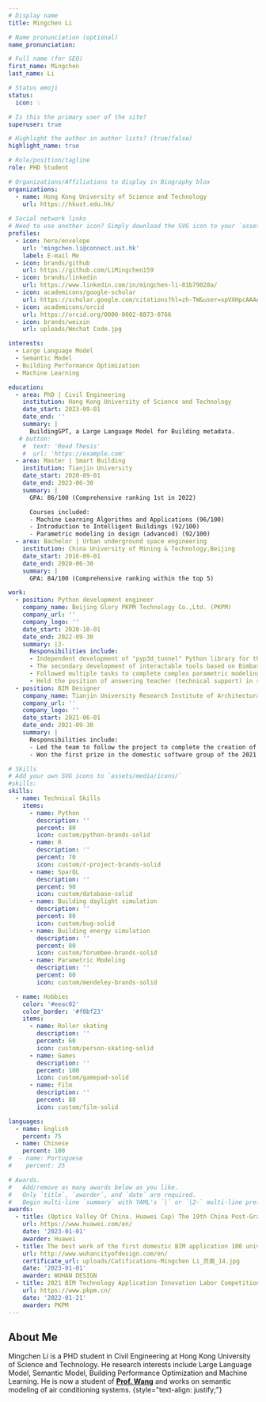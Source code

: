 ```yaml
---
# Display name
title: Mingchen Li

# Name pronunciation (optional)
name_pronunciation: 

# Full name (for SEO)
first_name: Mingchen
last_name: Li

# Status emoji
status:
  icon: 💡

# Is this the primary user of the site?
superuser: true

# Highlight the author in author lists? (true/false)
highlight_name: true

# Role/position/tagline
role: PHD Student

# Organizations/Affiliations to display in Biography blox
organizations:
  - name: Hong Kong University of Science and Technology
    url: https://hkust.edu.hk/
    
# Social network links
# Need to use another icon? Simply download the SVG icon to your `assets/media/icons/` folder.
profiles:
  - icon: hero/envelope
    url: 'mingchen.li@connect.ust.hk'
    label: E-mail Me
  - icon: brands/github
    url: https://github.com/LiMingchen159
  - icon: brands/linkedin
    url: https://www.linkedin.com/in/mingchen-li-81b79028a/
  - icon: academicons/google-scholar
    url: https://scholar.google.com/citations?hl=zh-TW&user=xpVXHpcAAAAJ
  - icon: academicons/orcid
    url: https://orcid.org/0000-0002-8873-0766
  - icon: brands/weixin
    url: uploads/Wechat Code.jpg

interests:
  - Large Language Model
  - Semantic Model
  - Building Performance Optimization
  - Machine Learning

education:
  - area: PhD | Civil Engineering
    institution: Hong Kong University of Science and Technology
    date_start: 2023-09-01
    date_end: ''
    summary: |
      BuildingGPT, a Large Language Model for Building metadata.
   # button:
    #  text: 'Read Thesis'
    #  url: 'https://example.com'
  - area: Master | Smart Building
    institution: Tianjin University
    date_start: 2020-09-01
    date_end: 2023-06-30
    summary: |
      GPA: 86/100 (Comprehensive ranking 1st in 2022)

      Courses included:
      - Machine Learning Algorithms and Applications (96/100)
      - Introduction to Intelligent Buildings (92/100)
      - Parametric modeling in design (advanced) (92/100)
  - area: Bachelor | Urban underground space engineering
    institution: China University of Mining & Technology,Beijing
    date_start: 2016-09-01
    date_end: 2020-06-30
    summary: |
      GPA: 84/100 (Comprehensive ranking within the top 5)

work:
  - position: Python development engineer
    company_name: Beijing Glory PKPM Technology Co.,Ltd. (PKPM)
    company_url: ''
    company_logo: ''
    date_start: 2020-10-01
    date_end: 2022-09-30
    summary: |2-
      Responsibilities include:
      - Independent development of "pyp3d_tunnel" Python library for the project;
      - The secondary development of interactable tools based on Bimbase and PYP3D libraries;
      - Followed multiple tasks to complete complex parametric modeling work;
      - Held the position of answering teacher (technical support) in several competitions;
  - position: BIM Designer
    company_name: Tianjin University Research Institute of Architectural Design and Urban Planning Co.,Ltd. (AATU)
    company_url: ''
    company_logo: ''
    date_start: 2021-06-01
    date_end: 2021-09-30
    summary: |
      Responsibilities include:
      - Led the team to follow the project to complete the creation of architecture, structure, and comprehensive pipeline model in the BIM model;
      - Won the first prize in the domestic software group of the 2021 BIM Technology Application Innovation Labor Competition based on the project.

# Skills
# Add your own SVG icons to `assets/media/icons/`
#skills:
skills:
  - name: Technical Skills
    items:
      - name: Python
        description: ''
        percent: 80
        icon: custom/python-brands-solid
      - name: R
        description: ''
        percent: 70
        icon: custom/r-project-brands-solid
      - name: SparQL
        description: ''
        percent: 90
        icon: custom/database-solid
      - name: Building daylight simulation
        description: ''
        percent: 80
        icon: custom/bug-solid
      - name: Building energy simulation
        description: ''
        percent: 80
        icon: custom/forumbee-brands-solid
      - name: Parametric Modeling
        description: ''
        percent: 80
        icon: custom/mendeley-brands-solid

  - name: Hobbies
    color: '#eeac02'
    color_border: '#f0bf23'
    items:
      - name: Roller skating
        description: ''
        percent: 60
        icon: custom/person-skating-solid
      - name: Games
        description: ''
        percent: 100
        icon: custom/gamepad-solid
      - name: Film
        description: ''
        percent: 80
        icon: custom/film-solid

languages:
  - name: English
    percent: 75
  - name: Chinese
    percent: 100
#  - name: Portuguese
#    percent: 25

# Awards.
#   Add/remove as many awards below as you like.
#   Only `title`, `awarder`, and `date` are required.
#   Begin multi-line `summary` with YAML's `|` or `|2-` multi-line prefix and indent 2 spaces below.
awards:
  - title: (Optics Valley Of China. Huawei Cup) The 19th China Post-Graduate Mathematical Contest in Modeling
    url: https://www.huawei.com/en/
    date: '2023-01-01'
    awarder: Huawei
  - title: The best work of the first domestic BIM application 100 universities invitations (Leader)
    url: http://www.wuhancityofdesign.com/en/
    certificate_url: uploads/Catifications-Mingchen Li_页面_14.jpg
    date: '2023-01-01'
    awarder: WUHAN DESIGN
  - title: 2021 BIM Technology Application Innovation Labor Competition Domestic Software Group (Leader)
    url: https://www.pkpm.cn/
    date: '2022-01-21'
    awarder: PKPM
---
```


## About Me

Mingchen Li is a PHD student in Civil Engineering at Hong Kong University of Science and Technology. He research interests include Large Language Model, Semantic Model, Building Performance Optimization and Machine Learning. He is now a student of **[Prof. Wang](https://walterzwang.github.io/)** and works on semantic modeling of air conditioning systems.
{style="text-align: justify;"}